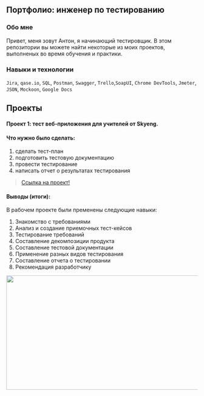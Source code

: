 ## Портфолио: инженер по тестированию
### Обо мне
Привет, меня зовут Антон, я начинающий тестировщик.
В этом репозитории вы можете найти некоторые из моих проектов, выполненых во время обучения и практики.
### Навыки и технологии
<code>Jira</code>, <code>qase.io</code>, <code>SQL</code>, <code>Postman</code>, <code>Swagger</code>, <code>Trello</code>,<code>SoapUI</code>, <code>Chrome DevTools</code>, <code>Jmeter</code>, <code>JSON</code>, <code>Mockoon</code>, <code>Google Docs</code>
## Проекты 
#### Проект 1: тест веб-приложения для учителей от Skyeng.

#### Что нужно было сделать:
<ol>
  <li>сделать тест-план</li>
  <li>подготовить тестовую документацию</li>
  <li>провести тестирование</li>
  <li>написать отчет о результатах тестирования</li>
</ol>
<blockquote><a href="https://disk.yandex.ru/i/nQUnUSHWmQn5uw" target="_blank">Ссылка на проект!</a>



</blockquote>

#### Выводы (итоги):

В рабочем проекте были пременены следующие навыки:
<ol>
  <li>Знакомство с требованиями</li>
  <li>Анализ и создание приемочных тест-кейсов</li>
  <li>Тестирование требований</li>
  <li>Составление декомпозиции продукта</li>
  <li>Составление тестовой документации</li>
  <li>Применение разных видов тестирования</li>
  <li>Составление отчета о тестировании</li>
  <li>Рекомендация разработчику</li>
</ol>

<div align="center">
  <img src="https://media.giphy.com/media/dWesBcTLavkZuG35MI/giphy.gif" width="600" height="300"/>
</div>
